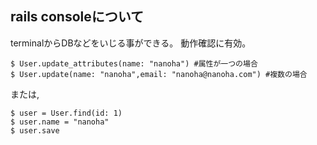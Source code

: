 ## rails consoleについて
terminalからDBなどをいじる事ができる。
動作確認に有効。
```
$ User.update_attributes(name: "nanoha") #属性が一つの場合
$ User.update(name: "nanoha",email: "nanoha@nanoha.com") #複数の場合
```
または,
```
$ user = User.find(id: 1)
$ user.name = "nanoha"
$ user.save
```
